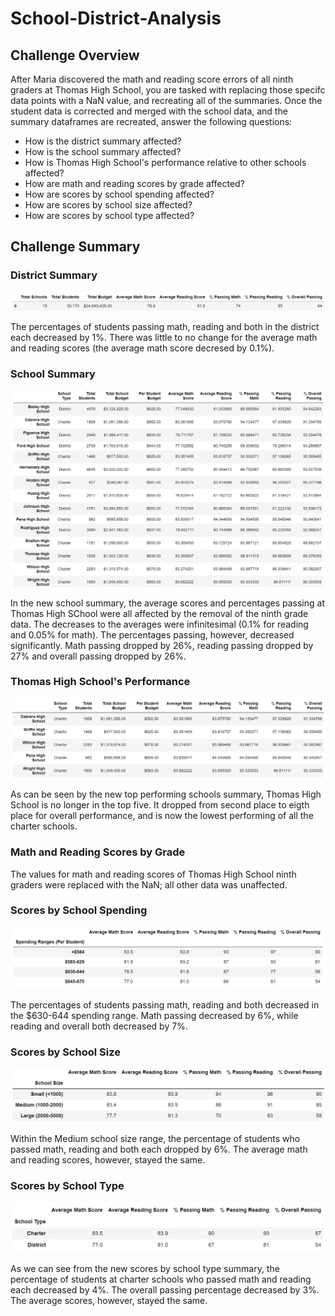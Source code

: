# School-District-Analysis

## Challenge Overview
After Maria discovered the math and reading score errors of all ninth graders at Thomas High School, you are tasked with replacing those specifc data points with a NaN value, and recreating all of the summaries. Once the student data is corrected and merged with the school data, and the summary dataframes are recreated, answer the following questions:
- How is the district summary affected?
- How is the school summary affected?
- How is Thomas High School's performance relative to other schools affected?
- How are math and reading scores by grade affected?
- How are scores by school spending affected?
- How are scores by school size affected?
- How are scores by school type affected?

## Challenge Summary

### District Summary
![new_district_summary](https://github.com/evanmgoodwin/School-District-Analysis/blob/master/new_district_summary.png)

The percentages of students passing math, reading and both in the district each decreased by 1%. There was little to no change for the average math and reading scores (the average math score decresed by 0.1%).

### School Summary
![new_school_summary](https://github.com/evanmgoodwin/School-District-Analysis/blob/master/new_school_summary.png)

In the new school summary, the average scores and percentages passing at Thomas High SChool were all affected by the removal of the ninth grade data. The decreases to the averages were infinitesimal (0.1% for reading and 0.05% for math). The percentages passing, however, decreased significantly. Math passing dropped by 26%, reading passing dropped by 27% and overall passing dropped by 26%.

### Thomas High School's Performance
![new_top_fice_performing_summary](https://github.com/evanmgoodwin/School-District-Analysis/blob/master/new_top_five_performing_summary.png)

As can be seen by the new top performing schools summary, Thomas High School is no longer in the top five. It dropped from second place to eigth place for overall performance, and is now the lowest performing of all the charter schools.


### Math and Reading Scores by Grade

The values for math and reading scores of Thomas High School ninth graders were replaced with the NaN; all other data was unaffected.

### Scores by School Spending
![new_scores_by_school_spending_summary](https://github.com/evanmgoodwin/School-District-Analysis/blob/master/new_scores_by_school_spending_summary.png)

The percentages of students passing math, reading and both decreased in the $630-644 spending range. Math passing decreased by 6%, while reading and overall both decreased by 7%.

### Scores by School Size
![new_scores_by_school_size_summary](https://github.com/evanmgoodwin/School-District-Analysis/blob/master/new_scores_by_school_size_summary.png)

Within the Medium school size range, the percentage of students who passed math, reading and both each dropped by 6%. The average math and reading scores, however, stayed the same. 

### Scores by School Type
![new_scores_by_school_type_summary](https://github.com/evanmgoodwin/School-District-Analysis/blob/master/new_scores_by_school_type_summary.png)

As we can see from the new scores by school type summary, the percentage of students at charter schools who passed math and reading each decreased by 4%. The overall passing percentage decreased by 3%. The average scores, however, stayed the same.
